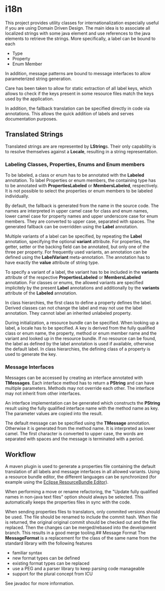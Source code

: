 
# i18n

This project provides utility classes for internationalization especially useful if you are using Domain Driven Design. The main idea is to associate all localized strings with some java element and use references to the java elements to retrieve the strings. More specifically, a label can be bound to each

* Type
* Property
* Enum Member

In addition, message patterns are bound to message interfaces to allow parameterized string generation.

Care has been taken to allow for static extraction of all label keys, which allows to check if the keys present in some resource files match the keys used by the application.

In addition, the fallback translation can be specified directly in code via annotations. This allows the quick addition of labels and serves documentation purposes.

## Translated Strings
Translated strings are are represented by **LString**s. Their only capability is to resolve themselves against a **Locale**, resulting in a string representation.

### Labeling Classes, Properties, Enums and Enum members
To be labeled, a class or enum has to be annotated with the **Labeled** annotation. To label Properties or enum members, the containing type has to be annotated with **PropertiesLabeled** or **MembersLabeled**, respectively. It is not possible to select the properties or enum members to be labeled individually. 

By default, the fallback is generated from the name in the source code. The names are interpreted in upper camel case for class and enum names, lower camel case for property names and upper underscore case for enum members. They are converted to upper case, separated with spaces. The generated fallback can be overridden using the **Label** annotation. 

Multiple variants of a label can be specified, by repeating the **Label** annotation, specifying the optional **variant** attribute. For properties, the getter, setter or the backing field can be annotated, but only one of the three per property. For frequently used variants, an annotation can be defined using the **LabelVariant** meta-annotation. The annotation has to have exactly the **value** attribute of string type.

To specify a variant of a label, the variant has to be included in the **variants** attribute of the respective **PropertiesLabeled** or
**MembersLabeled** annotation. For classes or enums, the allowed variants are specified implicitely by the present **Label** annotations and additionally by the **variants** attribute of the **Labeled** annotation.

In class hierarchies, the first class to define a property defines the label. Derived classes can not change the label and may not use the label annotation. They cannot label an inherited unlabeled property.

During initialization, a resource bundle can be specified. When looking up a label, a locale has to be specified. A key is derived from the fully qualified class or enum name, the property, method or enum member name and the variant and looked up in the resource bundle. If no resource can be found, the label as defined by the label annotation is used if available, otherwise the default label. In class hierarchies, the defining class of a property is used to generate the key.

### Message Interfaces
Messages can be accessed by creating an interface annotated with **TMessages**. Each interface method has to return a **PString** and can have multiple parameters. Methods may not override each other. The interface may not inherit from other interfaces.

An interface implementation can be generated which constructs the **PString** result using the fully qualified interface name with the method name as key. The parameter values are copied into the result.

The default message can be specified using the **TMessage** annotation. Otherwise it is generated from the method name. It is interpreted as lower camel. The first character is converted to upper case, the words are separated with spaces and the message is terminated with a period.

## Workflow
A maven plugin is used to generate a properties file containing the default translation of all labels and message interfaces in all allowed variants. Using a resource bundle editor, the different languages can be synchronized (for example using the [Eclipse ResourceBundle Editor](http://essiembre.github.io/eclipse-rbe)). 

When performing a move or rename refactoring, the "Update fully qualified names in non-java text files" option should always be selected. This automatically keeps the properties files in sync with the code.

When sending properties files to translators, only commited versions should be used. The file should be renamed to include the commit hash. When file is returned, the original original commit should be checked out and the file replaced. Then the changes can be merged/rebased into the development branch. This results in a good merge tooling.## Message Format
The **MessageFormat** is a replacement for the class of the same name from the standard library with the following features

* familiar syntax
* new format types can be defined
* existing format types can be replaced
* use a PEG and a parser library to keep parsing code manageable
* support for the plural concept from ICU

See javadoc for more information.

